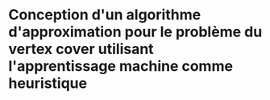 # Conception d'un algorithme d'approximation pour le problème du vertex cover utilisant l'apprentissage machine comme heuristique